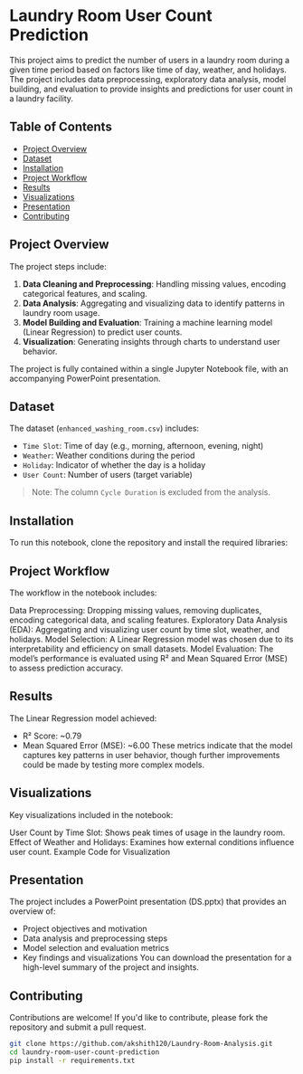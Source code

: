 # Laundry Room User Count Prediction

This project aims to predict the number of users in a laundry room during a given time period based on factors like time of day, weather, and holidays. The project includes data preprocessing, exploratory data analysis, model building, and evaluation to provide insights and predictions for user count in a laundry facility.

## Table of Contents
- [Project Overview](#project-overview)
- [Dataset](#dataset)
- [Installation](#installation)
- [Project Workflow](#project-workflow)
- [Results](#results)
- [Visualizations](#visualizations)
- [Presentation](#presentation)
- [Contributing](#contributing)

## Project Overview
The project steps include:
1. **Data Cleaning and Preprocessing**: Handling missing values, encoding categorical features, and scaling.
2. **Data Analysis**: Aggregating and visualizing data to identify patterns in laundry room usage.
3. **Model Building and Evaluation**: Training a machine learning model (Linear Regression) to predict user counts.
4. **Visualization**: Generating insights through charts to understand user behavior.

The project is fully contained within a single Jupyter Notebook file, with an accompanying PowerPoint presentation.

## Dataset
The dataset (`enhanced_washing_room.csv`) includes:
- `Time Slot`: Time of day (e.g., morning, afternoon, evening, night)
- `Weather`: Weather conditions during the period
- `Holiday`: Indicator of whether the day is a holiday
- `User Count`: Number of users (target variable)

> Note: The column `Cycle Duration` is excluded from the analysis.

## Installation
To run this notebook, clone the repository and install the required libraries:

## Project Workflow
The workflow in the notebook includes:

Data Preprocessing: Dropping missing values, removing duplicates, encoding categorical data, and scaling features.
Exploratory Data Analysis (EDA): Aggregating and visualizing user count by time slot, weather, and holidays.
Model Selection: A Linear Regression model was chosen due to its interpretability and efficiency on small datasets.
Model Evaluation: The model’s performance is evaluated using R² and Mean Squared Error (MSE) to assess prediction accuracy.

## Results
The Linear Regression model achieved:

- R² Score: ~0.79
- Mean Squared Error (MSE): ~6.00
These metrics indicate that the model captures key patterns in user behavior, though further improvements could be made by testing more complex models.

## Visualizations
Key visualizations included in the notebook:

User Count by Time Slot: Shows peak times of usage in the laundry room.
Effect of Weather and Holidays: Examines how external conditions influence user count.
Example Code for Visualization

## Presentation
The project includes a PowerPoint presentation (DS.pptx) that provides an overview of:

- Project objectives and motivation
- Data analysis and preprocessing steps
- Model selection and evaluation metrics
- Key findings and visualizations
You can download the presentation for a high-level summary of the project and insights.

## Contributing
Contributions are welcome! If you'd like to contribute, please fork the repository and submit a pull request.

```bash
git clone https://github.com/akshith120/Laundry-Room-Analysis.git
cd laundry-room-user-count-prediction
pip install -r requirements.txt
